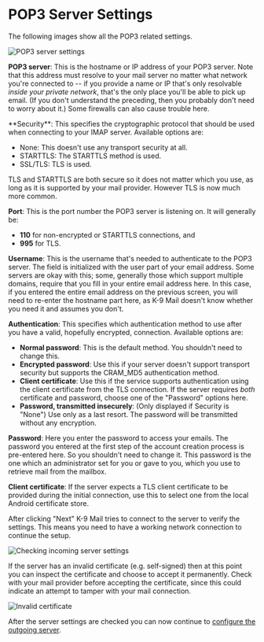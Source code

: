 # POP3 Server Settings

The following images show all the POP3 related settings.

![POP3 server settings](img/account_setup_step3_pop3_incoming_server.png)

**POP3 server**: This is the hostname or IP address of your POP3 server. Note that this address must resolve to your 
mail server no matter what network you're connected to -- if you provide a name or IP that's only resolvable *inside 
your private network*, that's the only place you'll be able to pick up email. (If you don't understand the preceding, 
then you probably don't need to worry about it.) Some firewalls can also cause trouble here.

<div id="security"/>
**Security**: This specifies the cryptographic protocol that should be used when connecting to your IMAP server. 
Available options are:

* None: This doesn't use any transport security at all.
* STARTTLS: The STARTTLS method is used.
* SSL/TLS: TLS is used.

TLS and STARTTLS are both secure so it does not matter which you use, as long as it is supported by
your mail provider. However TLS is now much more common.

**Port**: This is the port number the POP3 server is listening on. It
will generally be:

* **110** for non-encrypted or STARTTLS connections, and
* **995** for TLS.

**Username**: This is the username that's needed to authenticate to the POP3 server. The field is initialized with the 
user part of your email address. Some servers are okay with this; some, generally those which support multiple domains, 
require that you fill in your entire email address here. In this case, if you entered the entire email address on the 
previous screen, you will need to re-enter the hostname part here, as K-9 Mail doesn't know whether you need it and 
assumes you don't.

**Authentication**: This specifies which authentication method to use after you have a valid, hopefully encrypted, 
connection. Available options are:

* **Normal password**: This is the default method. You shouldn't need to change this.
* **Encrypted password**: Use this if your server doesn't support transport security but supports the CRAM_MD5 authentication
method.
* **Client certificate**: Use this if the service supports authentication using the client certificate from the TLS connection.
If the server requires *both* certificate and password, choose one of the "Password" options here.
* **Password, transmitted insecurely**: (Only displayed if Security is "None") Use only as a last resort. The password will be transmitted without any encryption.

**Password**: Here you enter the password to access your emails. The password you entered at the first step of the 
account creation process is pre-entered here. So you shouldn't need to change it. This password is the one which an 
administrator set for you or gave to you, which you use to retrieve mail from the mailbox.

**Client certificate**: If the server expects a TLS client certificate to be provided during the initial connection,
use this to select one from the local Android certificate store.

After clicking "Next" K-9 Mail tries to connect to the server to verify the settings. This means you need to have a
working network connection to continue the setup.

![Checking incoming server settings](img/account_setup_step3.5_imap_checking_incoming_server_settings.png)

If the server has an invalid certificate (e.g. self-signed) then at this point you can inspect the certificate
and choose to accept it permanently. Check with your mail provider before accepting the certificate, since
this could indicate an attempt to tamper with your mail connection.

![Invalid certificate](img/account_setup_step3.6_invalid_certificate.png)

After the server settings are checked you can now continue to
[configure the outgoing server](outgoing.md).
